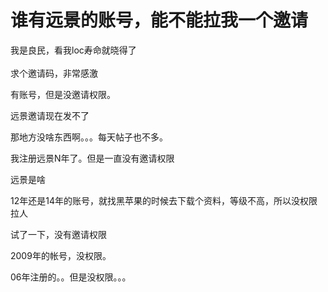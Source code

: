 # 谁有远景的账号，能不能拉我一个邀请


我是良民，看我loc寿命就晓得了<br />
<br />
求个邀请码，非常感激

有账号，但是没邀请权限。<img src="static/image/smiley/default/sweat.gif" smilieid="10" border="0" alt="" />

远景邀请现在发不了 

那地方没啥东西啊。。。每天帖子也不多。

我注册远景N年了。但是一直没有邀请权限

<img src="static/image/smiley/default/lol.gif" smilieid="12" border="0" alt="" />远景是啥<img id="aimg_NkL8L" onclick="zoom(this, this.src, 0, 0, 0)" class="zoom" src="https://cdn.jsdelivr.net/gh/hishis/forum-master/public/images/patch.gif" onmouseover="img_onmouseoverfunc(this)" onload="thumbImg(this)" border="0" alt="" />

12年还是14年的账号，就找黑苹果的时候去下载个资料，等级不高，所以没权限拉人

试了一下，没有邀请权限

2009年的帐号，没权限。

06年注册的。。但是没权限。。。
